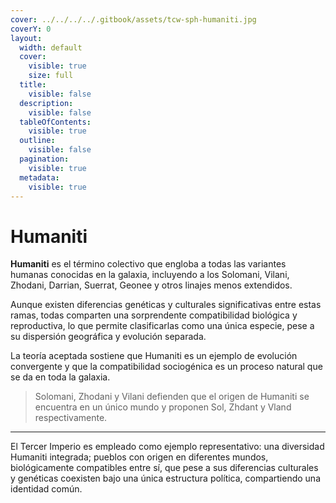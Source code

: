 ```yaml
---
cover: ../../../../.gitbook/assets/tcw-sph-humaniti.jpg
coverY: 0
layout:
  width: default
  cover:
    visible: true
    size: full
  title:
    visible: false
  description:
    visible: false
  tableOfContents:
    visible: true
  outline:
    visible: false
  pagination:
    visible: true
  metadata:
    visible: true
---
```


# Humaniti

**Humaniti** es el término colectivo que engloba a todas las variantes humanas conocidas en la galaxia, incluyendo a los Solomani, Vilani, Zhodani, Darrian, Suerrat, Geonee y otros linajes menos extendidos.

Aunque existen diferencias genéticas y culturales significativas entre estas ramas, todas comparten una sorprendente compatibilidad biológica y reproductiva, lo que permite clasificarlas como una única especie, pese a su dispersión geográfica y evolución separada.

La teoría aceptada sostiene que Humaniti es un ejemplo de evolución convergente y que la compatibilidad sociogénica es un proceso natural que se da en toda la galaxia.

> Solomani, Zhodani y Vilani defienden que el origen de Humaniti se encuentra en un único mundo y proponen Sol, Zhdant y Vland respectivamente.

***

El Tercer Imperio es empleado como ejemplo representativo: una diversidad Humaniti integrada; pueblos con origen en diferentes mundos, biológicamente compatibles entre sí, que pese a sus diferencias culturales y genéticas coexisten bajo una única estructura política, compartiendo una identidad común.

